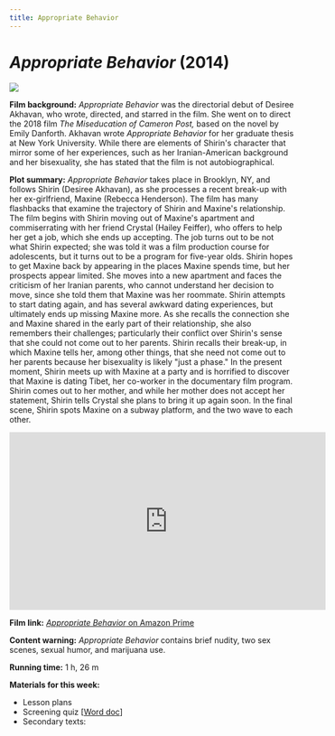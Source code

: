 ```yaml
---
title: Appropriate Behavior
---
```

# *Appropriate Behavior* (2014)

<a href="https://themovieq.files.wordpress.com/2015/12/appropriate-behaviour-poster.jpg">
<img src="https://themovieq.files.wordpress.com/2015/12/appropriate-behaviour-poster.jpg" class="poster">
</a>

**Film background:** *Appropriate Behavior* was the directorial debut of Desiree Akhavan, who wrote, directed, and starred in the film. She went on to direct the 2018 film *The Miseducation of Cameron Post,* based on the novel by Emily Danforth. Akhavan wrote *Appropriate Behavior* for her graduate thesis at New York University. While there are elements of Shirin's character that mirror some of her experiences, such as her Iranian-American background and her bisexuality, she has stated that the film is not autobiographical.

**Plot summary:** *Appropriate Behavior* takes place in Brooklyn, NY, and follows Shirin (Desiree Akhavan), as she processes a recent break-up with her ex-girlfriend, Maxine (Rebecca Henderson). The film has many flashbacks that examine the trajectory of Shirin and Maxine's relationship.
The film begins with Shirin moving out of Maxine's apartment and commiserrating with her friend Crystal (Hailey Feiffer), who offers to help her get a job, which she ends up accepting. The job turns out to be not what Shirin expected; she was told it was a film production course for adolescents, but it turns out to be a program for five-year olds. Shirin hopes to get Maxine back by appearing in the places Maxine spends time, but her prospects appear limited. She moves into a new apartment and faces the criticism of her Iranian parents, who cannot understand her decision to move, since she told them that Maxine was her roommate. Shirin attempts to start dating again, and has several awkward dating experiences, but ultimately ends up missing Maxine more. As she recalls the connection she and Maxine shared in the early part of their relationship, she also remembers their challenges; particularly their conflict over Shirin's sense that she could not come out to her parents. Shirin recalls their break-up, in which Maxine tells her, among other things, that she need not come out to her parents because her bisexuality is likely "just a phase." In the present moment, Shirin meets up with Maxine at a party and is horrified to discover that Maxine is dating Tibet, her co-worker in the documentary film program. Shirin comes out to her mother, and while her mother does not accept her statement, Shirin tells Crystal she plans to bring it up again soon. In the final scene, Shirin spots Maxine on a subway platform, and the two wave to each other.   

<div class="video-container">
<iframe width="560" height="315" src="https://www.youtube.com/embed/IjZ80dLFFfE" frameborder="0" allow="accelerometer; autoplay; clipboard-write; encrypted-media; gyroscope; picture-in-picture" allowfullscreen></iframe>
</div>

**Film link:** [*Appropriate Behavior* on Amazon Prime](https://www.amazon.com/Appropriate-Behavior-Desiree-Akhavan/dp/B00SB2SDPS)

**Content warning:** *Appropriate Behavior* contains brief nudity, two sex scenes, sexual humor, and marijuana use.

**Running time:** 1 h, 26 m

**Materials for this week:**
* Lesson plans
* Screening quiz [<a href="/modules/unit 1: comedy/Appropriate Behavior Quiz.docx" download>Word doc</a>]
* Secondary texts:
